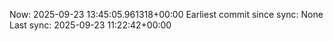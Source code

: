 Now: 2025-09-23 13:45:05.961318+00:00 Earliest commit since sync: None Last sync: 2025-09-23 11:22:42+00:00
